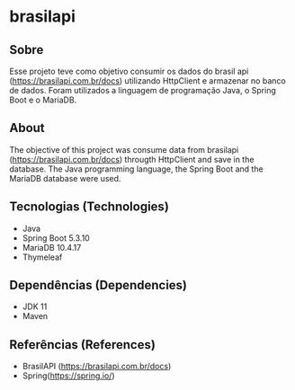# brasilapi

## Sobre

Esse projeto teve como objetivo consumir os dados do brasil api (https://brasilapi.com.br/docs)  utilizando HttpClient e armazenar no banco de dados. 
Foram utilizados a linguagem de programação Java, o Spring Boot e o MariaDB.

## About

The objective of this project was consume data from brasilapi (https://brasilapi.com.br/docs) througth HttpClient and save in the database.
The Java programming language, the Spring Boot and the MariaDB database were used.

## Tecnologias (Technologies)

- Java
- Spring Boot 5.3.10
- MariaDB 10.4.17 
- Thymeleaf

## Dependências (Dependencies)

- JDK 11
- Maven

## Referências (References)
- BrasilAPI (https://brasilapi.com.br/docs)
- Spring(https://spring.io/)
